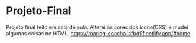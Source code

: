 # Projeto-Final
Projeto final feito em sala de aula.
Alterei as cores dos ícone(CSS) e mudei algumas coisas no HTML.
https://roaring-concha-afbd9f.netlify.app/#home
